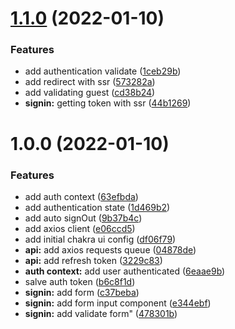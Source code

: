 # [1.1.0](https://github.com/Dailton-Bastos/fast-feet/compare/v1.0.0...v1.1.0) (2022-01-10)


### Features

* add authentication validate ([1ceb29b](https://github.com/Dailton-Bastos/fast-feet/commit/1ceb29bb7231ea5a2ff094eb1a3f17508a7c86b0))
* add redirect with ssr ([573282a](https://github.com/Dailton-Bastos/fast-feet/commit/573282a45136444cd81ab7e9a8268814f248232a))
* add validating guest ([cd38b24](https://github.com/Dailton-Bastos/fast-feet/commit/cd38b249f8a3e1f03bb9fca551a67a98d5a5e1fc))
* **signin:** getting token with ssr ([44b1269](https://github.com/Dailton-Bastos/fast-feet/commit/44b1269f2577dea8de451a95ba62988ebf6a2a7e))

# 1.0.0 (2022-01-10)


### Features

* add auth context ([63efbda](https://github.com/Dailton-Bastos/fast-feet/commit/63efbdad4386e607c337fa58441a04e67cbb6fb7))
* add authentication state ([1d469b2](https://github.com/Dailton-Bastos/fast-feet/commit/1d469b2484a5aba3865aeb0a3c671c79f3df44da))
* add auto signOut ([9b37b4c](https://github.com/Dailton-Bastos/fast-feet/commit/9b37b4cbaebabcf525328bcb1c267245ee028e6e))
* add axios client ([e06ccd5](https://github.com/Dailton-Bastos/fast-feet/commit/e06ccd528aeeb646718a56748ad407535696f75f))
* add initial chakra ui config ([df06f79](https://github.com/Dailton-Bastos/fast-feet/commit/df06f79c103d7ae5e332b125eb3477b3d0a67777))
* **api:** add axios requests queue ([04878de](https://github.com/Dailton-Bastos/fast-feet/commit/04878de1152bb0f16d48db6043ab489d02d9a9f1))
* **api:** add refresh token ([3229c83](https://github.com/Dailton-Bastos/fast-feet/commit/3229c83856eb0e73ca496078eb265bf852464946))
* **auth context:** add user authenticated ([6eaae9b](https://github.com/Dailton-Bastos/fast-feet/commit/6eaae9b03d466681beb362ffeccbc94171fde5a5))
* salve auth token ([b6c8f1d](https://github.com/Dailton-Bastos/fast-feet/commit/b6c8f1d33d9679c0fa86a56a7a023653bba1f481))
* **signin:** add form ([c37beba](https://github.com/Dailton-Bastos/fast-feet/commit/c37bebae4a15f6b90a60d4caec24c700d8d595c1))
* **signin:** add form input component ([e344ebf](https://github.com/Dailton-Bastos/fast-feet/commit/e344ebfadbc7418e46939d60e0f77001ee21e843))
* **signin:** add validate form" ([478301b](https://github.com/Dailton-Bastos/fast-feet/commit/478301ba4f9caac74e5621738b3718804d90cb8d))
